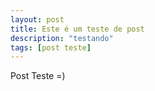```yaml
---
layout: post
title: Este é um teste de post
description: "testando"
tags: [post teste]
---
```


Post Teste =)
